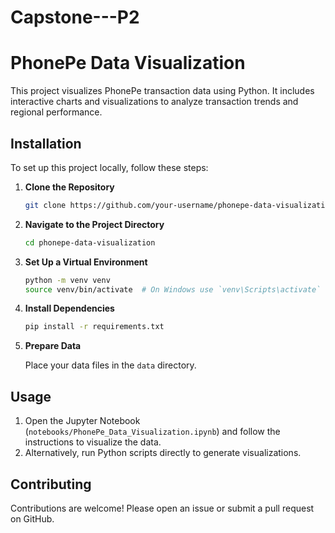 # Capstone---P2
# PhonePe Data Visualization

This project visualizes PhonePe transaction data using Python. It includes interactive charts and visualizations to analyze transaction trends and regional performance.

## Installation

To set up this project locally, follow these steps:

1. **Clone the Repository**

   ```bash
   git clone https://github.com/your-username/phonepe-data-visualization.git
   ```

2. **Navigate to the Project Directory**

   ```bash
   cd phonepe-data-visualization
   ```

3. **Set Up a Virtual Environment**

   ```bash
   python -m venv venv
   source venv/bin/activate  # On Windows use `venv\Scripts\activate`
   ```

4. **Install Dependencies**

   ```bash
   pip install -r requirements.txt
   ```

5. **Prepare Data**

   Place your data files in the `data` directory.

## Usage

1. Open the Jupyter Notebook (`notebooks/PhonePe_Data_Visualization.ipynb`) and follow the instructions to visualize the data.
2. Alternatively, run Python scripts directly to generate visualizations.

## Contributing

Contributions are welcome! Please open an issue or submit a pull request on GitHub.
